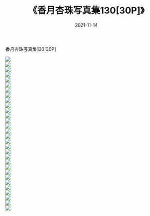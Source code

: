 ﻿---
layout: post
title:  《香月杏珠写真集130[30P]》
date:   2021-11-14
img: http://pic.660000.xyz/1:/性感/2021/香月杏珠写真集130[30P]/000.jpg
categories: [美女, 清纯, 唯美]
---

香月杏珠写真集130[30P]

  ![](http://pic.660000.xyz/1:/性感/2021/香月杏珠写真集130[30P]/001.jpg) <br> ![](http://pic.660000.xyz/1:/性感/2021/香月杏珠写真集130[30P]/002.jpg) <br> ![](http://pic.660000.xyz/1:/性感/2021/香月杏珠写真集130[30P]/003.jpg) <br> ![](http://pic.660000.xyz/1:/性感/2021/香月杏珠写真集130[30P]/004.jpg) <br> ![](http://pic.660000.xyz/1:/性感/2021/香月杏珠写真集130[30P]/005.jpg) <br> ![](http://pic.660000.xyz/1:/性感/2021/香月杏珠写真集130[30P]/006.jpg) <br> ![](http://pic.660000.xyz/1:/性感/2021/香月杏珠写真集130[30P]/007.jpg) <br> ![](http://pic.660000.xyz/1:/性感/2021/香月杏珠写真集130[30P]/008.jpg) <br> ![](http://pic.660000.xyz/1:/性感/2021/香月杏珠写真集130[30P]/009.jpg) <br> ![](http://pic.660000.xyz/1:/性感/2021/香月杏珠写真集130[30P]/010.jpg) <br> ![](http://pic.660000.xyz/1:/性感/2021/香月杏珠写真集130[30P]/011.jpg) <br> ![](http://pic.660000.xyz/1:/性感/2021/香月杏珠写真集130[30P]/012.jpg) <br> ![](http://pic.660000.xyz/1:/性感/2021/香月杏珠写真集130[30P]/013.jpg) <br> ![](http://pic.660000.xyz/1:/性感/2021/香月杏珠写真集130[30P]/014.jpg) <br> ![](http://pic.660000.xyz/1:/性感/2021/香月杏珠写真集130[30P]/015.jpg) <br> ![](http://pic.660000.xyz/1:/性感/2021/香月杏珠写真集130[30P]/016.jpg) <br> ![](http://pic.660000.xyz/1:/性感/2021/香月杏珠写真集130[30P]/017.jpg) <br> ![](http://pic.660000.xyz/1:/性感/2021/香月杏珠写真集130[30P]/018.jpg) <br> ![](http://pic.660000.xyz/1:/性感/2021/香月杏珠写真集130[30P]/019.jpg) <br> ![](http://pic.660000.xyz/1:/性感/2021/香月杏珠写真集130[30P]/020.jpg) <br> ![](http://pic.660000.xyz/1:/性感/2021/香月杏珠写真集130[30P]/021.jpg) <br> ![](http://pic.660000.xyz/1:/性感/2021/香月杏珠写真集130[30P]/022.jpg) <br> ![](http://pic.660000.xyz/1:/性感/2021/香月杏珠写真集130[30P]/023.jpg) <br> ![](http://pic.660000.xyz/1:/性感/2021/香月杏珠写真集130[30P]/024.jpg) <br> ![](http://pic.660000.xyz/1:/性感/2021/香月杏珠写真集130[30P]/025.jpg) <br> ![](http://pic.660000.xyz/1:/性感/2021/香月杏珠写真集130[30P]/026.jpg) <br> ![](http://pic.660000.xyz/1:/性感/2021/香月杏珠写真集130[30P]/027.jpg) <br> ![](http://pic.660000.xyz/1:/性感/2021/香月杏珠写真集130[30P]/028.jpg) <br> ![](http://pic.660000.xyz/1:/性感/2021/香月杏珠写真集130[30P]/029.jpg) <br> ![](http://pic.660000.xyz/1:/性感/2021/香月杏珠写真集130[30P]/030.jpg) <br>